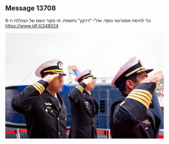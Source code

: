 ## Message 13708

כלי לחימה אסטרטגי נוסף:
אח"י "דרקון" נחשפת. זה מקור השם של הצוללת ה-6
https://www.idf.il/248024

![Photo](13708/13708_photo.jpg)
